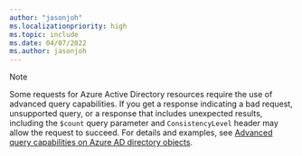```yaml
---
author: "jasonjoh"
ms.localizationpriority: high
ms.topic: include
ms.date: 04/07/2022
ms.author: jasonjoh
---
```


<!-- markdownlint-disable MD041-->

> [!NOTE]
> Some requests for Azure Active Directory resources require the use of advanced query capabilities. If you get a response indicating a bad request, unsupported query, or a response that includes unexpected results, including the `$count` query parameter and `ConsistencyLevel` header may allow the request to succeed. For details and examples, see [Advanced query capabilities on Azure AD directory objects](/graph/aad-advanced-queries.md).
